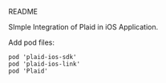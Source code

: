 README

SImple Integration of Plaid in iOS Application.

Add pod files:

    pod 'plaid-ios-sdk' 
    pod 'plaid-ios-link'
    pod 'Plaid'

